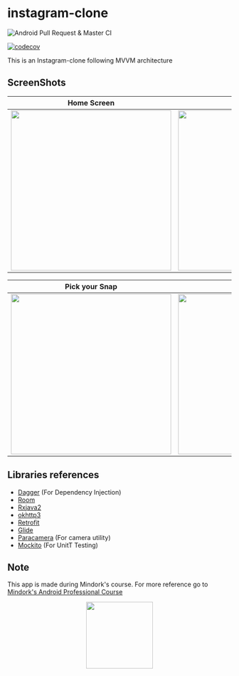 # instagram-clone

![Android Pull Request & Master CI](https://github.com/RotBolt/instagram-clone/workflows/Android%20Pull%20Request%20&%20Master%20CI/badge.svg)


[![codecov](https://codecov.io/gh/RotBolt/instagram-clone/branch/master/graph/badge.svg?token=RB9N6JTWS2)](https://codecov.io/gh/RotBolt/instagram-clone)



This is an Instagram-clone following MVVM architecture

## ScreenShots

| Home Screen | Profile | Working Demo |
| --- | --- | --- |
|<img src="https://user-images.githubusercontent.com/24780524/82412236-ed92a400-9a90-11ea-9d0f-a3f19bb90c9a.png" width=360>|<img src="https://user-images.githubusercontent.com/24780524/82412286-0438fb00-9a91-11ea-956d-fa2c543e1566.png" width=360>|<img src="https://user-images.githubusercontent.com/24780524/82412335-187cf800-9a91-11ea-8947-2e1776e5ca85.gif" width=360>


| Pick your Snap | Edit Profile | Login
| --- | --- | --- |
|<img src="https://user-images.githubusercontent.com/24780524/82412375-2a5e9b00-9a91-11ea-965b-b15b0dd3727f.png" width=360>|<img src="https://user-images.githubusercontent.com/24780524/82412421-3ea29800-9a91-11ea-9faa-ed4ad08dcc1f.png" width=360>|<img src="https://user-images.githubusercontent.com/24780524/82412455-4f530e00-9a91-11ea-8f26-a538983278c3.png" width=360>|


## Libraries references
- [Dagger](https://github.com/google/dagger) (For Dependency Injection)
- [Room](https://developer.android.com/topic/libraries/architecture/room)
- [Rxjava2](https://github.com/ReactiveX/RxJava/tree/2.x)
- [okhttp3](https://square.github.io/okhttp/)
- [Retrofit](https://square.github.io/retrofit/)
- [Glide](https://github.com/bumptech/glide)
- [Paracamera](https://github.com/janishar/ParaCamera) (For camera utility)
- [Mockito](https://github.com/mockito/mockito) (For UnitT Testing)

## Note

This app is made during Mindork's course. For more reference go to [Mindork's Android Professional Course](https://mindorks.com/android-app-development-online-course-for-professionals)

<p align="center">
<img src="https://user-images.githubusercontent.com/24780524/82418161-44e94200-9a9a-11ea-842a-71f4101bb621.png" width=150> 
</p>
